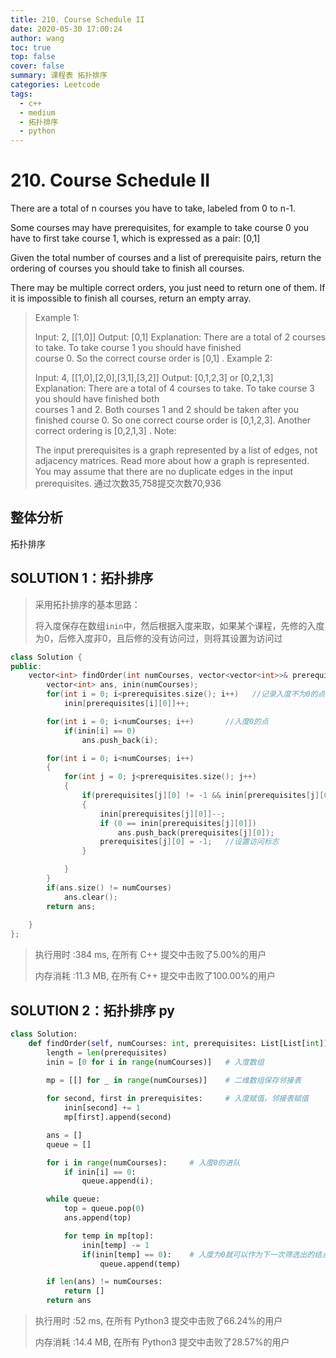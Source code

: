 ```yaml
---
title: 210. Course Schedule II
date: 2020-05-30 17:00:24
author: wang
toc: true
top: false
cover: false
summary: 课程表 拓扑排序
categories: Leetcode
tags:
  - c++
  - medium
  - 拓扑排序
  - python
---
```


# 210. Course Schedule II

There are a total of n courses you have to take, labeled from 0 to n-1.

Some courses may have prerequisites, for example to take course 0 you have to first take course 1, which is expressed as a pair: [0,1]

Given the total number of courses and a list of prerequisite pairs, return the ordering of courses you should take to finish all courses.

There may be multiple correct orders, you just need to return one of them. If it is impossible to finish all courses, return an empty array.





> Example 1:
>
> Input: 2, [[1,0]] 
> Output: [0,1]
> Explanation: There are a total of 2 courses to take. To take course 1 you should have finished   
>              course 0. So the correct course order is [0,1] .
> Example 2:
>
> Input: 4, [[1,0],[2,0],[3,1],[3,2]]
> Output: [0,1,2,3] or [0,2,1,3]
> Explanation: There are a total of 4 courses to take. To take course 3 you should have finished both     
>              courses 1 and 2. Both courses 1 and 2 should be taken after you finished course 0. 
>              So one correct course order is [0,1,2,3]. Another correct ordering is [0,2,1,3] .
> Note:
>
> The input prerequisites is a graph represented by a list of edges, not adjacency matrices. Read more about how a graph is represented.
> You may assume that there are no duplicate edges in the input prerequisites.
> 通过次数35,758提交次数70,936
>
> 
>
> 
>



## 整体分析

拓扑排序


## SOLUTION 1：拓扑排序

> 采用拓扑排序的基本思路：
>
> 将入度保存在数组`inin`中，然后根据入度来取，如果某个课程，先修的入度为0，后修入度非0，且后修的没有访问过，则将其设置为访问过

```c++
class Solution {
public:
    vector<int> findOrder(int numCourses, vector<vector<int>>& prerequisites) {
        vector<int> ans, inin(numCourses);
        for(int i = 0; i<prerequisites.size(); i++)   //记录入度不为0的点的入度
            inin[prerequisites[i][0]]++;

        for(int i = 0; i<numCourses; i++)       //入度0的点
            if(inin[i] == 0)
                ans.push_back(i);

        for(int i = 0; i<numCourses; i++)
        {
            for(int j = 0; j<prerequisites.size(); j++)
            {
                if(prerequisites[j][0] != -1 && inin[prerequisites[j][0]]>0 && inin[prerequisites[j][1]] == 0)      //如果某个课程，先修的入度为0，后修入度非0，且后修的没有访问过
                {
                    inin[prerequisites[j][0]]--;
                    if (0 == inin[prerequisites[j][0]]) 
                        ans.push_back(prerequisites[j][0]);
                    prerequisites[j][0] = -1;   //设置访问标志
                }

            }
        }
        if(ans.size() != numCourses)
            ans.clear();
        return ans;
        
    }
};
```

> 执行用时 :384 ms, 在所有 C++ 提交中击败了5.00%的用户
>
> 内存消耗 :11.3 MB, 在所有 C++ 提交中击败了100.00%的用户

## SOLUTION 2：拓扑排序 py

> 

```python
class Solution:
    def findOrder(self, numCourses: int, prerequisites: List[List[int]]) -> List[int]:
        length = len(prerequisites)
        inin = [0 for i in range(numCourses)]   # 入度数组
        
        mp = [[] for _ in range(numCourses)]    # 二维数组保存邻接表

        for second, first in prerequisites:     # 入度赋值，邻接表赋值
            inin[second] += 1
            mp[first].append(second)

        ans = []
        queue = []

        for i in range(numCourses):     # 入度0的进队
            if inin[i] == 0:
                queue.append(i);

        while queue:
            top = queue.pop(0)
            ans.append(top)

            for temp in mp[top]:
                inin[temp] -= 1
                if(inin[temp] == 0):    # 入度为0就可以作为下一次筛选出的结点
                    queue.append(temp)

        if len(ans) != numCourses:
            return []
        return ans


```

> 执行用时 :52 ms, 在所有 Python3 提交中击败了66.24%的用户
>
> 内存消耗 :14.4 MB, 在所有 Python3 提交中击败了28.57%的用户

